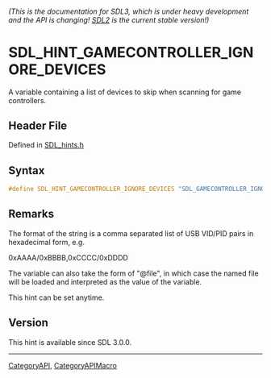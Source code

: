 ###### (This is the documentation for SDL3, which is under heavy development and the API is changing! [SDL2](https://wiki.libsdl.org/SDL2/) is the current stable version!)
# SDL_HINT_GAMECONTROLLER_IGNORE_DEVICES

A variable containing a list of devices to skip when scanning for game controllers.

## Header File

Defined in [SDL_hints.h](https://github.com/libsdl-org/SDL/blob/main/include/SDL3/SDL_hints.h)

## Syntax

```c
#define SDL_HINT_GAMECONTROLLER_IGNORE_DEVICES "SDL_GAMECONTROLLER_IGNORE_DEVICES"
```

## Remarks

The format of the string is a comma separated list of USB VID/PID pairs in
hexadecimal form, e.g.

0xAAAA/0xBBBB,0xCCCC/0xDDDD

The variable can also take the form of "@file", in which case the named
file will be loaded and interpreted as the value of the variable.

This hint can be set anytime.

## Version

This hint is available since SDL 3.0.0.

----
[CategoryAPI](CategoryAPI), [CategoryAPIMacro](CategoryAPIMacro)

